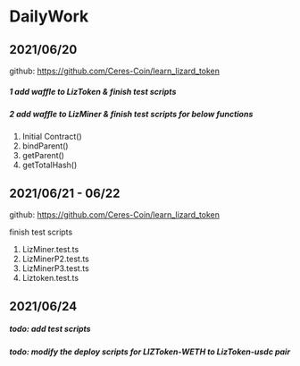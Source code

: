 # DailyWork

## 2021/06/20
github: https://github.com/Ceres-Coin/learn_lizard_token


##### 1 add waffle to LizToken & finish test scripts
##### 2 add waffle to LizMiner & finish test scripts for below functions
1. Initial Contract()
2. bindParent()
3. getParent()
4. getTotalHash()

## 2021/06/21 - 06/22
github: https://github.com/Ceres-Coin/learn_lizard_token

finish test scripts 
1. LizMiner.test.ts
2. LizMinerP2.test.ts
3. LizMinerP3.test.ts
4. Liztoken.test.ts

## 2021/06/24
##### todo: add test scripts 
##### todo: modify the deploy scripts for LIZToken-WETH to LizToken-usdc pair
